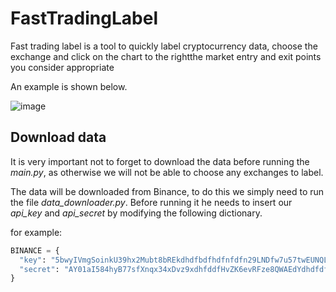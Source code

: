 # FastTradingLabel

Fast trading label is a tool to quickly label cryptocurrency data, choose the exchange and click on the chart to the rightthe market entry and exit points you consider appropriate

An example is shown below.

![image](https://drive.google.com/uc?export=view&id=1ZEXA1nNtS-fyxa4-tBF1R8hkyJHgU2go)

## Download data

It is very important not to forget to download the data before running the *main.py*, as otherwise we will not be able to choose any exchanges to label.

The data will be downloaded from Binance, to do this we simply need to run the file *data_downloader.py*.
Before running it he needs to insert our *api_key* and *api_secret* by modifying the following dictionary.

for example: 
```python
BINANCE = {
  "key": "5bwyIVmgSoinkU39hx2Mubt8bREkdhdfbdfhdfnfdfn29LNDfw7u57twEUNQLbvQiJBTVu",
  "secret": "AY01aI584hyB77sfXnqx34xDvz9xdhfddfHvZK6evRFze8QWAEdYdhdfdfhDRPsjocUW3Mv"
}
```
